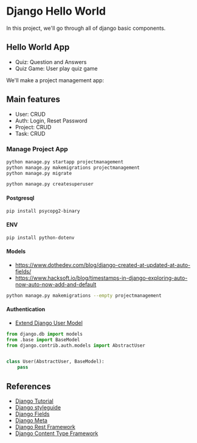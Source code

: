 # Django Hello World

In this project, we'll go through all of django basic components.

## Hello World App

- Quiz: Question and Answers
- Quiz Game: User play quiz game

We'll make a project management app:

## Main features

- User: CRUD
- Auth: Login, Reset Password
- Project: CRUD
- Task: CRUD

### Manage Project App

```sh
python manage.py startapp projectmanagement
python manage.py makemigrations projectmanagement
python manage.py migrate
```

```sh
python manage.py createsuperuser
```

#### Postgresql

```sh
pip install psycopg2-binary
```

#### ENV

```sh
pip install python-dotenv
```

#### Models

- https://www.dothedev.com/blog/django-created-at-updated-at-auto-fields/
- https://www.hacksoft.io/blog/timestamps-in-django-exploring-auto-now-auto-now-add-and-default

```sh
python manage.py makemigrations --empty projectmanagement
```

#### Authentication

- [Extend Django User Model](https://simpleisbetterthancomplex.com/tutorial/2016/07/22/how-to-extend-django-user-model.html)

```py
from django.db import models
from .base import BaseModel
from django.contrib.auth.models import AbstractUser


class User(AbstractUser, BaseModel):
    pass
```

## References

- [Django Tutorial](https://docs.djangoproject.com/en/5.0/intro/tutorial01/)
- [Django styleguide](https://github.com/HackSoftware/Django-Styleguide-Example)
- [Django Fields](https://docs.djangoproject.com/en/5.0/ref/models/fields/#choices)
- [Django Meta](https://docs.djangoproject.com/en/5.0/ref/models/options/)
- [Django Rest Framework](https://www.django-rest-framework.org/api-guide/viewsets/#example_3)
- [Django Content Type Framework](https://docs.djangoproject.com/en/5.0/ref/contrib/contenttypes/)